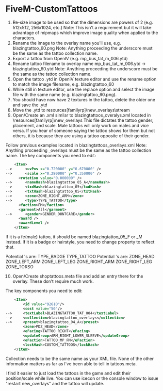 # FiveM-CustomTattoos

1.  Re-size image to be used so that the dimensions are powers of 2 (e.g. 512x512, 256x1024, etc.)
Note: This isn't a requirement but it will take advantage of mipmaps which improve image quality when applied to the characters.
2.  Rename the image to the overlay name you'll use, e.g. blazingtattoo_60.png
Note: Anything proceeding the underscore must be the same as the tattoo collection name.
3.  Export a tattoo from OpenIV (e.g. mp_bus_tat_m_006.ytd)
4.  Rename tattoo filename to overlay name mp_bus_tat_m_006.ytd -> blazingtattoo_60.ytd
Note: Anything proceeding the underscore must be the same as the tattoo collection name.
5.  Open the tattoo .ytd in OpenIV texture editor and use the rename option to match the image filename, e.g. blazingtattoo_60
6.  While still in texture editor, use the replace option and select the image file with the same name (e.g. blazingtattoo_60.png).
7.  You should have now have 2 textures in the tattoo, delete the older one and save the .ytd
8.  Move the .ytd to resources\[familyrp]\new_overlays\stream
9.  Open/Create an .xml similar to blazingtattoos_overalys.xml located in \resources\[familyrp]\new_overlays
This file dictates the tattoo gender, placement, and scale.  Male tattoos will only work on males and vice versa.  If you hear of someone saying the tattoo shows for them but not others, it is because they are using a tattoo opposite of their gender.

Follow previous examples located in blazingtattoos_overlays.xml
Note: Anything proceeding _overlays must be the same as the tattoo collection name.
The key components you need to edit:
```xml
    <Item>
-->      <uvPos x="0.720000" y="0.670000" />
-->      <scale x="0.280000" y="0.350000" />
      <rotation value="0.000000" />
-->      <nameHash>blazingtattoo_05_A</nameHash>
-->      <txdHash>blazingtattoo_05</txdHash>
-->      <txtHash>blazingtattoo_05</txtHash>
-->      <zone>ZONE_RIGHT_ARM</zone>
-->      <type>TYPE_TATTOO</type>
      <faction>FM</faction>
      <garment>All</garment>
-->      <gender>GENDER_DONTCARE</gender>
      <award />
      <awardLevel />
    </Item>
```
If it is a fe(male) tattoo, it should be named blazingtattoo_05_F or _M instead.
If it is a badge or hairstyle, you need to change <type> property to reflect that.

Potential <type>'s are:
TYPE_BADGE
TYPE_TATTOO
Potential <zone>'s are:
ZONE_HEAD
ZONE_LEFT_ARM
ZONE_LEFT_LEG
ZONE_RIGHT_ARM
ZONE_RIGHT_LEG
ZONE_TORSO

10.  Open/Create shoptattoos.meta file and add an entry there for the overlay. These don't require much work.

The key components you need to edit:
```xml
	<Item>
	    <id value="92610"/>
	    <cost value="50"/>
-->	    <textLabel>BLAZINGTATTOO_TAT_004</textLabel>
-->	    <collection>blazingtattoo_overlays</collection>
-->	    <preset>blazingtattoo_04_A</preset>
	    <zone>PDZ_HEAD</zone>
	    <eFacing>TATTOO_RIGHT</eFacing>
	    <updateGroup>ARM_RIGHT_LOWER_SLEEVE</updateGroup>
	    <eFaction>TATTOO_MP_FM</eFaction>
	    <lockHash>CUSTOM_TATTOOS</lockHash>
	</Item>
```
Collection needs to be the same name as your XML file.
None of the other information matters as far as I've been able to tell in tattoos.meta.

I find it easier to just load the tattoos in the game and edit their position/scale while live.  You can use icecon or the console window to issue "restart new_overlays" and the tattoo will update.
